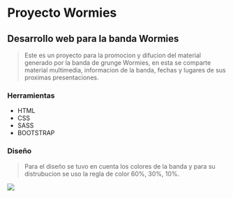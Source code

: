 # Proyecto Wormies

## Desarrollo web para la banda Wormies

> Este es un proyecto para la promocion y difucion del material generado por la banda de grunge Wormies, en esta se comparte material multimedia, informacion de la banda, fechas y lugares de sus proximas presentaciones.

### Herramientas

- HTML
- CSS
- SASS
- BOOTSTRAP

### Diseño

> Para el diseño se tuvo en cuenta los colores de la banda y para su distrubucion se uso la regla de color 60%, 30%, 10%.

[![](https://www.canva.com/design/DAFx5y4zXuI/NA_nNRR15_JbYAmEOaPzuQ/view?utm_content=DAFx5y4zXuI&utm_campaign=designshare&utm_medium=link&utm_source=editor)](http://https://www.canva.com/design/DAFx5y4zXuI/NA_nNRR15_JbYAmEOaPzuQ/view?utm_content=DAFx5y4zXuI&utm_campaign=designshare&utm_medium=link&utm_source=editor)
